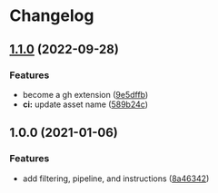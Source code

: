 # Changelog

## [1.1.0](https://github.com/jef/gh-vanity/compare/v1.0.0...v1.1.0) (2022-09-28)


### Features

* become a gh extension ([9e5dffb](https://github.com/jef/gh-vanity/commit/9e5dffb8292c0e2259428f2ae488fe37ffd630f3))
* **ci:** update asset name ([589b24c](https://github.com/jef/gh-vanity/commit/589b24c2467c1ed0cc9b1535416fe448cf08b680))

## 1.0.0 (2021-01-06)


### Features

* add filtering, pipeline, and instructions ([8a46342](https://www.github.com/jef/stargazer-vanity/commit/8a46342d44f9ea67009c1f442a0460f22d8e5be7))
